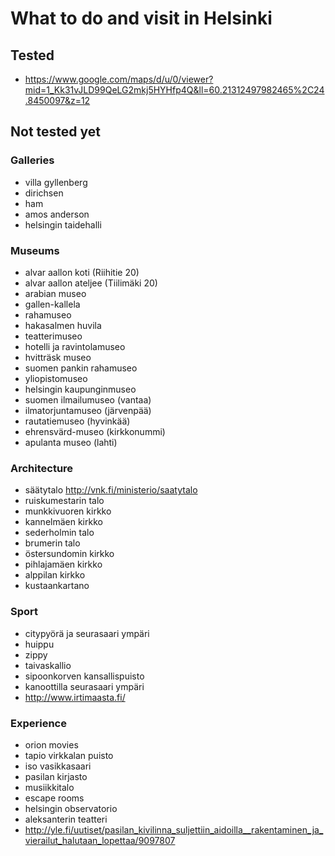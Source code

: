# What to do and visit in Helsinki

## Tested

* https://www.google.com/maps/d/u/0/viewer?mid=1_Kk31vJLD99QeLG2mkj5HYHfp4Q&ll=60.21312497982465%2C24.8450097&z=12

## Not tested yet

### Galleries

* villa gyllenberg
* dirichsen
* ham
* amos anderson
* helsingin taidehalli

### Museums

* alvar aallon koti (Riihitie 20)
* alvar aallon ateljee (Tiilimäki 20)
* arabian museo
* gallen-kallela
* rahamuseo
* hakasalmen huvila
* teatterimuseo
* hotelli ja ravintolamuseo
* hvitträsk museo
* suomen pankin rahamuseo
* yliopistomuseo
* helsingin kaupunginmuseo
* suomen ilmailumuseo (vantaa)
* ilmatorjuntamuseo (järvenpää)
* rautatiemuseo (hyvinkää)
* ehrensvärd-museo (kirkkonummi)
* apulanta museo (lahti)

### Architecture

* säätytalo http://vnk.fi/ministerio/saatytalo
* ruiskumestarin talo
* munkkivuoren kirkko
* kannelmäen kirkko
* sederholmin talo
* brumerin talo
* östersundomin kirkko
* pihlajamäen kirkko
* alppilan kirkko
* kustaankartano

### Sport

* citypyörä ja seurasaari ympäri
* huippu
* zippy
* taivaskallio
* sipoonkorven kansallispuisto
* kanoottilla seurasaari ympäri
* http://www.irtimaasta.fi/

### Experience

* orion movies
* tapio virkkalan puisto
* iso vasikkasaari
* pasilan kirjasto
* musiikkitalo
* escape rooms
* helsingin observatorio
* aleksanterin teatteri
* http://yle.fi/uutiset/pasilan_kivilinna_suljettiin_aidoilla__rakentaminen_ja_vierailut_halutaan_lopettaa/9097807
